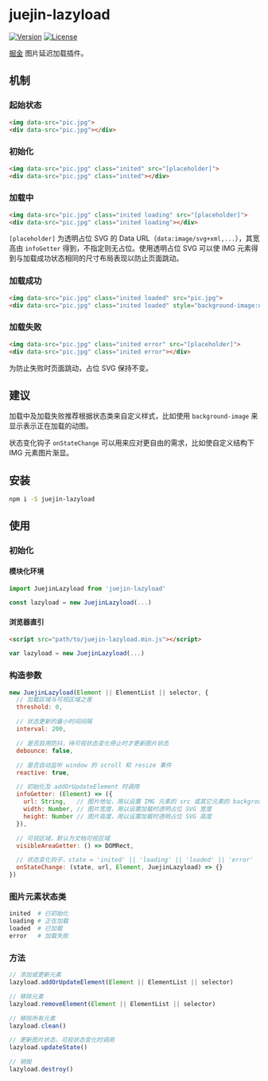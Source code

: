 # juejin-lazyload

[![Version](https://img.shields.io/npm/v/juejin-lazyload.svg?style=flat-square)](https://www.npmjs.com/package/juejin-lazyload)
[![License](https://img.shields.io/npm/l/juejin-lazyload.svg?style=flat-square)](LICENSE)

[掘金](https://juejin.im) 图片延迟加载插件。

## 机制

### 起始状态

```html
<img data-src="pic.jpg">
<div data-src="pic.jpg"></div>
```

### 初始化

```html
<img data-src="pic.jpg" class="inited" src="[placeholder]">
<div data-src="pic.jpg" class="inited"></div>
```

### 加载中

```html
<img data-src="pic.jpg" class="inited loading" src="[placeholder]">
<div data-src="pic.jpg" class="inited loading"></div>
```

`[placeholder]` 为透明占位 SVG 的 Data URL（`data:image/svg+xml,...`），其宽高由 `infoGetter` 得到，不指定则无占位。使用透明占位 SVG 可以使 IMG 元素得到与加载成功状态相同的尺寸布局表现以防止页面跳动。

### 加载成功

```html
<img data-src="pic.jpg" class="inited loaded" src="pic.jpg">
<div data-src="pic.jpg" class="inited loaded" style="background-image:url(pic.jpg)"></div>
```

### 加载失败

```html
<img data-src="pic.jpg" class="inited error" src="[placeholder]">
<div data-src="pic.jpg" class="inited error"></div>
```

为防止失败时页面跳动，占位 SVG 保持不变。

## 建议

加载中及加载失败推荐根据状态类来自定义样式，比如使用 `background-image` 来显示表示正在加载的动图。

状态变化钩子 `onStateChange` 可以用来应对更自由的需求，比如使自定义结构下 IMG 元素图片渐显。

## 安装

```bash
npm i -S juejin-lazyload
```

## 使用

### 初始化

#### 模块化环境

```js
import JuejinLazyload from 'juejin-lazyload'

const lazyload = new JuejinLazyload(...)
```

#### 浏览器直引

```html
<script src="path/to/juejin-lazyload.min.js"></script>
```

```js
var lazyload = new JuejinLazyload(...)
```

### 构造参数

```js
new JuejinLazyload(Element || ElementList || selector, {
  // 加载区域与可视区域之差
  threshold: 0,

  // 状态更新的最小时间间隔
  interval: 200,

  // 是否启用防抖，待可视状态变化停止时才更新图片状态
  debounce: false,

  // 是否自动监听 window 的 scroll 和 resize 事件
  reactive: true,

  // 初始化及 addOrUpdateElement 时调用
  infoGetter: (Element) => ({
    url: String,   // 图片地址，用以设置 IMG 元素的 src 或其它元素的 background-image
    width: Number, // 图片宽度，用以设置加载时透明占位 SVG 宽度
    height: Number // 图片高度，用以设置加载时透明占位 SVG 高度
  }),

  // 可视区域，默认为文档可视区域
  visibleAreaGetter: () => DOMRect,

  // 状态变化钩子，state = 'inited' || 'loading' || 'loaded' || 'error'
  onStateChange: (state, url, Element, JuejinLazyload) => {}
})
```

### 图片元素状态类

```bash
inited  # 已初始化
loading # 正在加载
loaded  # 已加载
error   # 加载失败
```

### 方法

```js
// 添加或更新元素
lazyload.addOrUpdateElement(Element || ElementList || selector)

// 移除元素
lazyload.removeElement(Element || ElementList || selector)

// 移除所有元素
lazyload.clean()

// 更新图片状态，可视状态变化时调用
lazyload.updateState()

// 销毁
lazyload.destroy()
```
